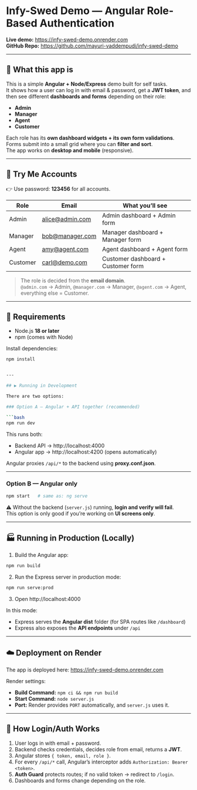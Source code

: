 # Infy-Swed Demo — Angular Role-Based Authentication

**Live demo:** https://infy-swed-demo.onrender.com  
**GitHub Repo:** https://github.com/mayuri-vaddempudi/infy-swed-demo  

---

## 🌟 What this app is

This is a simple **Angular + Node/Express** demo built for self tasks.  
It shows how a user can log in with email & password, get a **JWT token**, and then see different **dashboards and forms** depending on their role:

- **Admin**
- **Manager**
- **Agent**
- **Customer**

Each role has its **own dashboard widgets + its own form validations**.  
Forms submit into a small grid where you can **filter and sort**.  
The app works on **desktop and mobile** (responsive).

---

## 🧪 Try Me Accounts

👉 Use password: **123456** for all accounts.

| Role     | Email              | What you’ll see                                |
|----------|--------------------|-----------------------------------------------|
| Admin    | alice@admin.com    | Admin dashboard + Admin form                  |
| Manager  | bob@manager.com    | Manager dashboard + Manager form              |
| Agent    | amy@agent.com      | Agent dashboard + Agent form                  |
| Customer | carl@demo.com      | Customer dashboard + Customer form            |

> The role is decided from the **email domain**.  
> `@admin.com` → Admin, `@manager.com` → Manager, `@agent.com` → Agent, everything else = Customer.

---

## 🧱 Requirements

- Node.js **18 or later**
- npm (comes with Node)

Install dependencies:

```bash
npm install


---

## ▶️ Running in Development

There are two options:

### Option A — Angular + API together (recommended)

```bash
npm run dev
```

This runs both:

- Backend API → http://localhost:4000  
- Angular app → http://localhost:4200 (opens automatically)  

Angular proxies `/api/*` to the backend using **proxy.conf.json**.

---

### Option B — Angular only

```bash
npm start   # same as: ng serve
```

⚠️ Without the backend (`server.js`) running, **login and verify will fail**.  
This option is only good if you’re working on **UI screens only**.

---

## 🏭 Running in Production (Locally)

1. Build the Angular app:

```bash
npm run build
```

2. Run the Express server in production mode:

```bash
npm run serve:prod
```

3. Open http://localhost:4000

In this mode:

- Express serves the **Angular dist** folder (for SPA routes like `/dashboard`)  
- Express also exposes the **API endpoints** under `/api`

---

## ☁️ Deployment on Render

The app is deployed here: https://infy-swed-demo.onrender.com

Render settings:

- **Build Command:** `npm ci && npm run build`  
- **Start Command:** `node server.js`  
- **Port:** Render provides `PORT` automatically, and `server.js` uses it.

---

## 🔐 How Login/Auth Works

1. User logs in with email + password.  
2. Backend checks credentials, decides role from email, returns a **JWT**.  
3. Angular stores `{ token, email, role }`.  
4. For every `/api/*` call, Angular’s interceptor adds `Authorization: Bearer <token>`.  
5. **Auth Guard** protects routes; if no valid token → redirect to `/login`.  
6. Dashboards and forms change depending on the role.